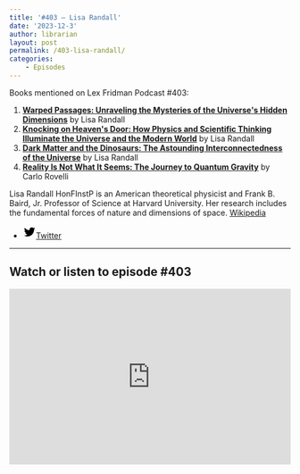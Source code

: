 ```yaml
---
title: '#403 – Lisa Randall'
date: '2023-12-3'
author: librarian
layout: post
permalink: /403-lisa-randall/
categories:
    - Episodes
---
```


Books mentioned on Lex Fridman Podcast #403:

1. <b><a href="https://amzn.to/3T3y8xb" target="_blank" rel="sponsored noopener noreferrer">Warped Passages: Unraveling the Mysteries of the Universe's Hidden Dimensions</a></b> by Lisa Randall 
2. <b><a href="https://amzn.to/3Gtgiw2" target="_blank" rel="sponsored noopener noreferrer">Knocking on Heaven's Door: How Physics and Scientific Thinking Illuminate the Universe and the Modern World</a></b> by Lisa Randall 
3. <b><a href="https://amzn.to/3T4S0QB" target="_blank" rel="sponsored noopener noreferrer">Dark Matter and the Dinosaurs: The Astounding Interconnectedness of the Universe</a></b> by Lisa Randall 
4. <b><a href="https://amzn.to/46CcFP7" target="_blank" rel="sponsored noopener noreferrer">Reality Is Not What It Seems: The Journey to Quantum Gravity</a></b> by Carlo Rovelli 

<!--more-->

Lisa Randall HonFInstP is an American theoretical physicist and Frank B. Baird, Jr. Professor of Science at Harvard University. Her research includes the fundamental forces of nature and dimensions of space. <a href="https://en.wikipedia.org/wiki/Lisa_Randall" target="_blank">Wikipedia</a>



- [<svg aria-hidden="true" focusable="false" height="24" version="1.1" viewbox="0 0 24 24" width="24" xmlns="http://www.w3.org/2000/svg"><path d="M22.23,5.924c-0.736,0.326-1.527,0.547-2.357,0.646c0.847-0.508,1.498-1.312,1.804-2.27 c-0.793,0.47-1.671,0.812-2.606,0.996C18.324,4.498,17.257,4,16.077,4c-2.266,0-4.103,1.837-4.103,4.103 c0,0.322,0.036,0.635,0.106,0.935C8.67,8.867,5.647,7.234,3.623,4.751C3.27,5.357,3.067,6.062,3.067,6.814 c0,1.424,0.724,2.679,1.825,3.415c-0.673-0.021-1.305-0.206-1.859-0.513c0,0.017,0,0.034,0,0.052c0,1.988,1.414,3.647,3.292,4.023 c-0.344,0.094-0.707,0.144-1.081,0.144c-0.264,0-0.521-0.026-0.772-0.074c0.522,1.63,2.038,2.816,3.833,2.85 c-1.404,1.1-3.174,1.756-5.096,1.756c-0.331,0-0.658-0.019-0.979-0.057c1.816,1.164,3.973,1.843,6.29,1.843 c7.547,0,11.675-6.252,11.675-11.675c0-0.178-0.004-0.355-0.012-0.531C20.985,7.47,21.68,6.747,22.23,5.924z"></path></svg><span class="wp-block-social-link-label screen-reader-text">Twitter</span>](https://twitter.com/lirarandall)

- - - - - -

## Watch or listen to episode #403

<iframe width="100%" height="315" src="https://www.youtube.com/embed/VPaOy3G1-2A?si=qgUfyvxfl1TCRl0R" title="YouTube video player" frameborder="0" allow="accelerometer; autoplay; clipboard-write; encrypted-media; gyroscope; picture-in-picture; web-share" allowfullscreen></iframe>